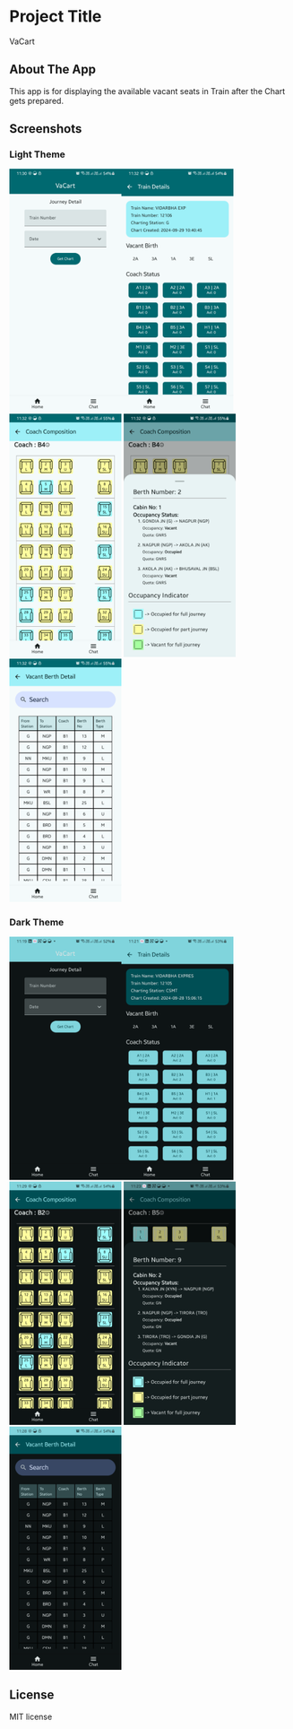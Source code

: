 # Project Title
VaCart

## About The App
This app is for displaying the available vacant seats in Train after the Chart gets prepared.

## Screenshots

### Light Theme
<img src="/screenshots/home.png" alt="drawing" width="200"/><img src="/screenshots/traindetail.png" alt="drawing" width="200"/><img src="/screenshots/coach.png" alt="drawing" width="200"/>
<img src="/screenshots/coachbottom.png" alt="drawing" width="200"/><img src="/screenshots/vacantberth.png" alt="drawing" width="200"/>

### Dark Theme
<img src="/screenshots/home_dark.png" alt="drawing" width="200"/><img src="/screenshots/traindetail_dark.png" alt="drawing" width="200"/><img src="/screenshots/coach_dark.png" alt="drawing" width="200"/>
<img src="/screenshots/coachbottom_dark.png" alt="drawing" width="200"/><img src="/screenshots/vacantberth_dark.png" alt="drawing" width="200"/>


## License
MIT license